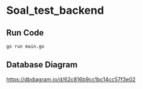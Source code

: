 # Soal_test_backend

## Run Code
`go run main.go`

## Database Diagram
https://dbdiagram.io/d/62c816b9cc1bc14cc57f3e02
